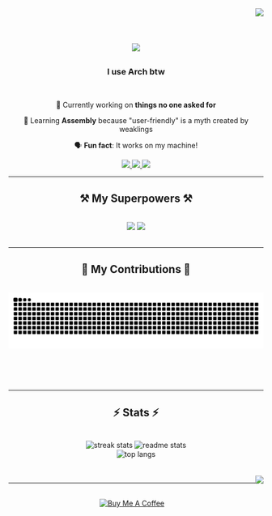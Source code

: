 
<div align="right">
  <img src="https://profile-counter.glitch.me/ecnivs/count.svg?"  />

<h1 align="center">
    <img src="https://readme-typing-svg.herokuapp.com/?font=Righteous&size=35&center=true&vCenter=true&width=500&height=70&duration=4000&lines=Ahoy,+Loser!+⚓️;+I'm+Vince+Swu!;" />
</h1>

<h3 align="center">I use Arch btw</h3>

<br/>

<div align="center">
 
 🔭 Currently working on **things no one asked for**
 
 🌱 Learning **Assembly** because "user-friendly" is a myth created by weaklings

 🗣️ **Fun fact**: It works on my machine!

 </div>
 
<div align="center"> 
  <a href="mailto:vinceswu88@gmail.com">
    <img src="https://img.shields.io/badge/Gmail-333333?style=for-the-badge&logo=gmail&logoColor=red" />
  </a>
  <a href="https://linkedin.com/in/ecnivs" target="_blank">
    <img src="https://img.shields.io/badge/LinkedIn-0077B5?style=for-the-badge&logo=linkedin&logoColor=white" target="_blank" />
  </a>
  <a href="https://wa.me/+918837005671" target="_blank">
     <img src="https://img.shields.io/static/v1?message=Whatsapp&logo=whatsapp&label=&color=25D366&logoColor=white&labelColor=&style=for-the-badge" target="_blank" />
  </a>
</div>

 <hr/>
 
<h2 align="center">⚒️ My Superpowers ⚒️</h2>
<br/>
<div align="center">
    <img src="https://skillicons.dev/icons?i=html,css,python,java,c,md,flask"/>
    <img src="https://skillicons.dev/icons?i=bash,linux,arch,raspberrypi,kali," />
  
  <br>
</div>

<br/>
<hr/>

<div align="center">
  <h2>🐍 My Contributions 🐍</h2>
  <br>
  <img alt="snake eating my contributions" src="https://raw.githubusercontent.com/ecnivs/ecnivs/output/github-contribution-grid-snake.svg" />
  
  <br/><br/><br/>
</div>

<hr/>

<h2 align="center">⚡ Stats ⚡</h2>
<br>
<div align=center>
  <img width=390 src="https://github-readme-streak-stats-salesp07.vercel.app/?user=ecnivs&count_private=true&theme=react&border_radius=10" alt="streak stats"/>
  <img width=390 src="https://github-readme-stats-salesp07.vercel.app/api?username=ecnivs&count_private=true&show_icons=true&theme=react&rank_icon=github&border_radius=10" alt="readme stats" />
  <br/>
  <img width=325 align="center" src="https://github-readme-stats-salesp07.vercel.app/api/top-langs/?username=ecnivs&hide=HTML&langs_count=8&layout=compact&theme=react&border_radius=10&size_weight=0.5&count_weight=0.5&exclude_repo=github-readme-stats" alt="top langs" />
</div>
<br/><br/>
<div align=right>
  <img align="right" height="150" src="https://external-content.duckduckgo.com/iu/?u=https%3A%2F%2Fc.tenor.com%2F4gPD1ccxrVgAAAAC%2Frick-ashley-dance.gif&f=1&nofb=1&ipt=89b0ce7cea13a71d675b2d81c4f1ae902adbdfe754b7671de41d8aaa77a23836&ipo=images"  />
</div>


<hr/>

<br/>
<div align="center">
  <a href="https://www.buymeacoffee.com/ecnivs" target="_blank"><img src="https://cdn.buymeacoffee.com/buttons/v2/default-yellow.png" alt="Buy Me A Coffee" style="height: 60px !important;width: 217px !important;" ></a>
</div>

<br/>
